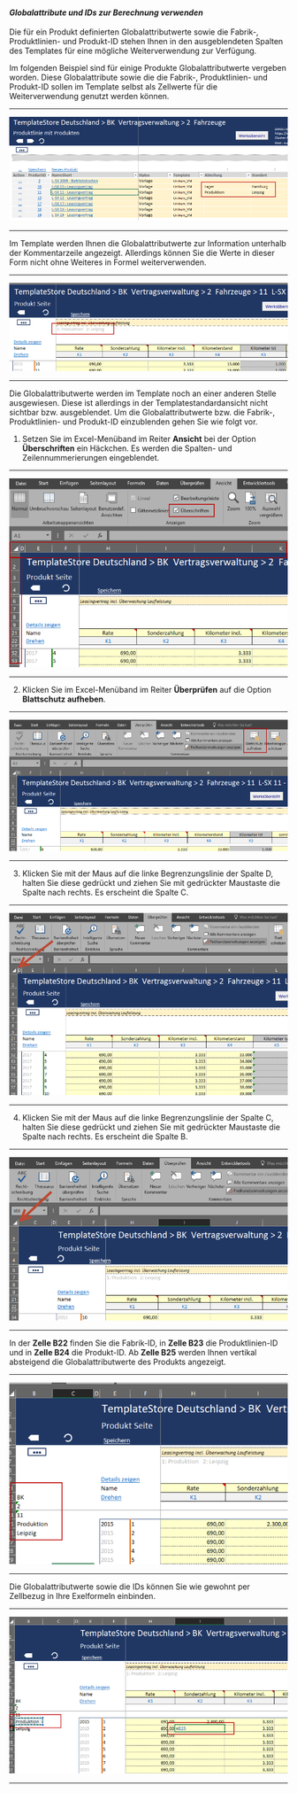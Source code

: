 #### *Globalattribute und IDs zur Berechnung verwenden*

Die für ein Produkt definierten Globalattributwerte sowie die Fabrik-, Produktlinien- und Produkt-ID stehen Ihnen in den ausgeblendeten Spalten des Templates für eine mögliche Weiterverwendung zur Verfügung. 

Im folgenden Beispiel sind für einige Produkte Globalattributwerte vergeben worden. Diese Globalattribute sowie die die Fabrik-, Produktlinien- und Produkt-ID sollen im Template selbst als Zellwerte für die Weiterverwendung genutzt werden können.

---
![](/assets/t62.png)

---

Im Template werden Ihnen die Globalattributwerte zur Information unterhalb der Kommentarzeile angezeigt. Allerdings können Sie die Werte in dieser Form nicht ohne Weiteres in Formel weiterverwenden.

---
![](/assets/t63.png)

---

Die Globalattributwerte werden im Template noch an einer anderen Stelle ausgewiesen. Diese ist allerdings in der Templatestandardansicht nicht sichtbar bzw. ausgeblendet. Um die Globalattributwerte bzw. die Fabrik-, Produktlinien- und Produkt-ID einzublenden gehen Sie wie folgt vor.

1) Setzen Sie im Excel-Menüband im Reiter **Ansicht** bei der Option **Überschriften** ein Häckchen. Es werden die Spalten- und Zeilennummerierungen eingeblendet.

---
![](/assets/t59.png)

---

2) Klicken Sie im Excel-Menüband im Reiter **Überprüfen** auf die Option **Blattschutz aufheben**.

---
![](/assets/t60.png)

---

3) Klicken Sie mit der Maus auf die linke Begrenzungslinie der Spalte D, halten Sie diese gedrückt und ziehen Sie mit gedrückter Maustaste die Spalte nach rechts. Es erscheint die Spalte C.

---
![](/assets/t61.png)

---

4) Klicken Sie mit der Maus auf die linke Begrenzungslinie der Spalte C, halten Sie diese gedrückt und ziehen Sie mit gedrückter Maustaste die Spalte nach rechts. Es erscheint die Spalte B.

---
![](/assets/t64.png)

---

In der **Zelle B22** finden Sie die Fabrik-ID, in **Zelle B23** die Produktlinien-ID und in **Zelle B24** die Produkt-ID. Ab **Zelle B25** werden Ihnen vertikal absteigend die Globalattributwerte des Produkts angezeigt.

---
![](/assets/t65.png)

---

Die Globalattributwerte sowie die IDs können Sie wie gewohnt per Zellbezug in Ihre Exelformeln einbinden.

---
![](/assets/t66.png)

---



